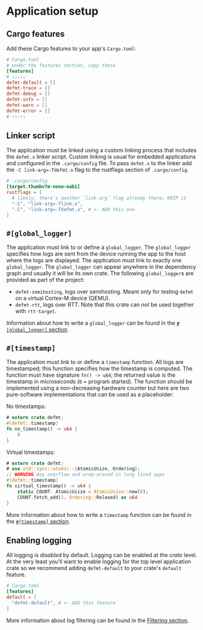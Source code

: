 # Application setup

## Cargo features

Add these Cargo features to your app's `Cargo.toml`:

``` toml
# Cargo.toml
# under the features section, copy these
[features]
# ↓↓↓↓↓
defmt-default = []
defmt-trace = []
defmt-debug = []
defmt-info = []
defmt-warn = []
defmt-error = []
# ↑↑↑↑↑
```

## Linker script

The application must be linked using a custom linking process that includes the `defmt.x` linker script.
Custom linking is usual for embedded applications and configured in the `.cargo/config` file.
To pass `defmt.x` to the linker add the `-C link-arg=-Tdefmt.x` flag to the rustflags section of `.cargo/config`.

``` toml
# .cargo/config
[target.thumbv7m-none-eabi]
rustflags = [
  # likely, there's another `link-arg` flag already there; KEEP it
  "-C", "link-arg=-Tlink.x",
  "-C", "link-arg=-Tdefmt.x", # <- ADD this one
]
```

## `#[global_logger]`

The application must link to or define a `global_logger`.
The `global_logger` specifies how logs are sent from the device running the app to the host where the logs are displayed.
The application must link to exactly one `global_logger`.
The `global_logger` can appear anywhere in the dependency graph and usually it will be its own crate.
The following `global_logger`s are provided as part of the project:

- `defmt-semihosting`, logs over semihosting. Meant only for testing `defmt` on a virtual Cortex-M device (QEMU).
- `defmt-rtt`, logs over RTT. Note that this crate can *not* be used together with `rtt-target`.

Information about how to write a `global_logger` can be found in the [`#[global_logger]` section](./global-logger.md).

## `#[timestamp]`

The application must link to or define a `timestamp` function.
All logs are timestamped; this function specifies how the timestamp is computed.
The function must have signature `fn() -> u64`; the returned value is the timestamp in microseconds (`0` = program started).
The function should be implemented using a non-decreasing hardware counter but here are two pure-software implementations that can be used as a placeholder:

No timestamps:

``` rust
# extern crate defmt;
#[defmt::timestamp]
fn no_timestamp() -> u64 {
    0
}
```

Virtual timestamps:

``` rust
# extern crate defmt;
# use std::sync::atomic::{AtomicUsize, Ordering};
// WARNING may overflow and wrap-around in long lived apps
#[defmt::timestamp]
fn virtual_timestamp() -> u64 {
    static COUNT: AtomicUsize = AtomicUsize::new(0);
    COUNT.fetch_add(1, Ordering::Relaxed) as u64
}
```

More information about how to write a `timestamp` function can be found in the [`#[timestamp]` section](./timestamp.md).

## Enabling logging

All logging is *disabled* by default.
Logging can be enabled at the *crate* level.
At the very least you'll want to enable logging for the top level application crate so we recommend adding `defmt-default` to your crate's `default` feature.

``` toml
# Cargo.toml
[features]
default = [
  "defmt-default", # <- ADD this feature
]
```

More information about log filtering can be found in the [Filtering section](./filtering.md).
